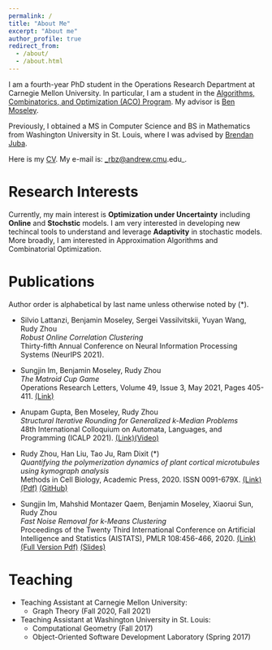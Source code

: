 ```yaml
---
permalink: /
title: "About Me"
excerpt: "About me"
author_profile: true
redirect_from: 
  - /about/
  - /about.html
---
```


I am a fourth-year PhD student in the Operations Research Department at Carnegie Mellon University. In particular, I am a student in the [Algorithms, Combinatorics, and Optimization (ACO) Program](http://aco.math.cmu.edu/). My advisor is [Ben Moseley](http://www.andrew.cmu.edu/user/moseleyb/).

Previously, I obtained a MS in Computer Science and BS in Mathematics from Washington University in St. Louis, where I was advised by [Brendan Juba](https://www.cse.wustl.edu/~bjuba/).

Here is my [CV](https://rudyzhou.github.io/files/rudy_cv_10_21.pdf). My e-mail is: _rbz@andrew.cmu.edu_.

# Research Interests

Currently, my main interest is **Optimization under Uncertainty** including **Online** and **Stochstic** models. I am very interested in developing new techincal tools to understand and leverage **Adaptivity** in stochastic models. More broadly, I am interested in Approximation Algorithms and Combinatorial Optimization.

# Publications

Author order is alphabetical by last name unless otherwise noted by (*).

* Silvio Lattanzi, Benjamin Moseley, Sergei Vassilvitskii, Yuyan Wang, Rudy Zhou <br/>
_Robust Online Correlation Clustering_<br/>
Thirty-fifth Annual Conference on Neural Information Processing Systems (NeurIPS 2021).

* Sungjin Im, Benjamin Moseley, Rudy Zhou<br/>
_The Matroid Cup Game_<br/>
Operations Research Letters, Volume 49, Issue 3, May 2021, Pages 405-411. [(Link)](https://doi.org/10.1016/j.orl.2021.04.005)
  
* Anupam Gupta, Ben Moseley, Rudy Zhou <br/>
_Structural Iterative Rounding for Generalized k-Median Problems_ <br/>
48th International Colloquium on Automata, Languages, and Programming (ICALP 2021). [(Link)](https://drops.dagstuhl.de/opus/volltexte/2021/14146/)[(Video)](https://www.youtube.com/watch?v=s2aXhh_Yydc)

* Rudy Zhou, Han Liu, Tao Ju, Ram Dixit (*) <br/>
_Quantifying the polymerization dynamics of plant cortical microtubules using kymograph analysis_ <br/>
Methods in Cell Biology, Academic Press, 2020. ISSN 0091-679X. [(Link)](https://doi.org/10.1016/bs.mcb.2020.04.006)[(Pdf)](https://rudyzhou.github.io/files/microtubule_MCB.pdf) [(GitHub)](https://github.com/rudyzhou/Dynamic_Kymograph)

* Sungjin Im, Mahshid Montazer Qaem, Benjamin Moseley, Xiaorui Sun, Rudy Zhou <br/>
_Fast Noise Removal for k-Means Clustering_ <br/>
Proceedings of the Twenty Third International Conference on Artificial Intelligence and Statistics (AISTATS), PMLR 108:456-466, 2020. [(Link)](http://proceedings.mlr.press/v108/im20a)[(Full Version Pdf)](https://rudyzhou.github.io/files/clustering_aistats_full.pdf) [(Slides)](https://rudyzhou.github.io/files/clustering_slides.pdf)

# Teaching
* Teaching Assistant at Carnegie Mellon University: 
  * Graph Theory (Fall 2020, Fall 2021)
* Teaching Assistant at Washington University in St. Louis:
  * Computational Geometry (Fall 2017)
  * Object-Oriented Software Development Laboratory (Spring 2017)

